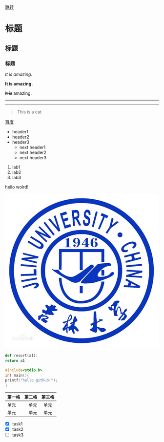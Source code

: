 [跳转](https://github.com/proletarians/demo1/blob/main/next.md)
# 标题
## 标题
### 标题
*It is amazing.*

**It is amazing.**

~~It is~~ amazing.

---
---

>This is a cat

[百度](http://www.baidu.com)

* header1
* header2
* header3
  * next header1
  * next header2
  * next header3
 
1. lab1
1. lab2
1. lab3   

<p>hello wolrd!</p >

![图片](https://github.com/proletarians/demo1/blob/main/6a600c338744ebf8226d5703d4f9d72a6059a7e9.jpg)

```python
def resort(a1):
return a1
```

```c
#include<stdio.h>
int main(){
printf("hello github!");
}

```
| 第一格 | 第二格 | 第三格 |
| :-----| ----: | :----: |
| 单元 | 单元 | 单元 |
| 单元 | 单元 | 单元 |

* [x] task1
* [x] task2
* [ ] task3

